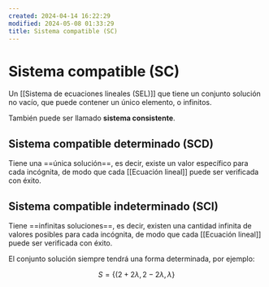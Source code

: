 ```yaml
---
created: 2024-04-14 16:22:29
modified: 2024-05-08 01:33:29
title: Sistema compatible (SC)
---
```


# Sistema compatible (SC)

Un [[Sistema de ecuaciones lineales (SEL)]] que tiene un conjunto solución no vacío, que puede contener un único elemento, o infinitos.

También puede ser llamado **sistema consistente**.

## Sistema compatible determinado (SCD)

Tiene una ==única solución==, es decir, existe un valor específico para cada incógnita, de modo que cada [[Ecuación lineal]] puede ser verificada con éxito.

## Sistema compatible indeterminado (SCI)

Tiene ==infinitas soluciones==, es decir, existen una cantidad infinita de valores posibles para cada incógnita, de modo que cada [[Ecuación lineal]] puede ser verificada con éxito.

El conjunto solución siempre tendrá una forma determinada, por ejemplo:

$$
S=\{(2+2\lambda, 2-2\lambda, \lambda\}
$$
